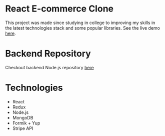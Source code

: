 
# React E-commerce Clone
  This project was made since studying in college to improving my skills in the latest technologies stack and some popular libraries.
  See the live demo [here](https://ecommerce-stripe-react.netlify.app/).

# Backend Repository

Checkout backend Node.js repository [here](https://github.com/vchrpng/ecommerce_backend)

# Technologies
  - React
  - Redux
  - Node.js
  - MongoDB
  - Formik + Yup
  - Stripe API


